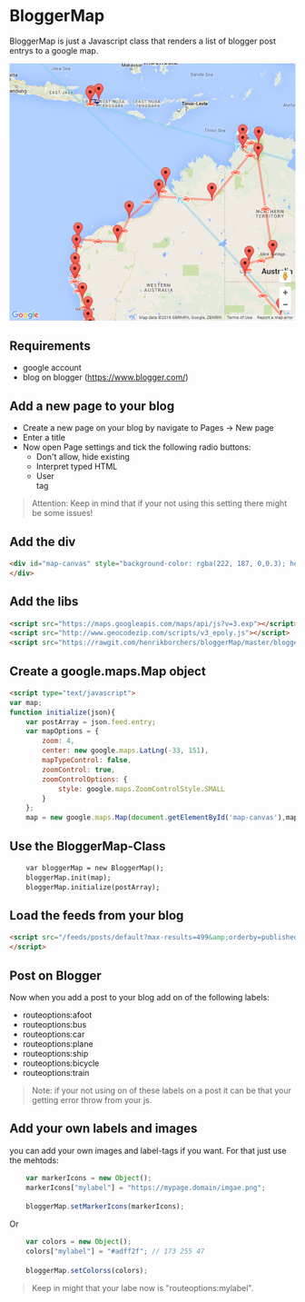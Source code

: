 # BloggerMap 

BloggerMap is just a Javascript class that renders a list of blogger post entrys to a google map.

![alt tag](https://raw.githubusercontent.com/henrikborchers/bloggerMap/master/example.png)

## Requirements
  - google account
  - blog on blogger (https://www.blogger.com/)

## Add a new page to your blog
- Create a new page on your blog by navigate to Pages -> New page
- Enter a title 
- Now open Page settings and tick the following radio buttons:
    - Don't allow, hide existing
    - Interpret typed HTML
    - User <br> tag

> Attention: Keep in mind that if your not using this setting there might be some issues! 

## Add the div
```html
<div id="map-canvas" style="background-color: rgba(222, 187, 0,0.3); height: 600px; margin: 0px; padding: 0px; width: 100%;">
</div>
```

## Add the libs
```html 
<script src="https://maps.googleapis.com/maps/api/js?v=3.exp"></script>
<script src="http://www.geocodezip.com/scripts/v3_epoly.js"></script>
<script src="https://rawgit.com/henrikborchers/bloggerMap/master/bloggerMap.js"></script>
```

## Create a google.maps.Map object
```html 
<script type="text/javascript">
var map;
function initialize(json){
    var postArray = json.feed.entry;
    var mapOptions = {
        zoom: 4,
        center: new google.maps.LatLng(-33, 151),
        mapTypeControl: false,  
        zoomControl: true,
        zoomControlOptions: {
            style: google.maps.ZoomControlStyle.SMALL
        }
    };
    map = new google.maps.Map(document.getElementById('map-canvas'),mapOptions);
```

## Use the BloggerMap-Class
```html 
    var bloggerMap = new BloggerMap();
    bloggerMap.init(map);    
    bloggerMap.initialize(postArray);  
```

## Load the feeds from your blog
```html 
<script src="/feeds/posts/default?max-results=499&amp;orderby=published&amp;alt=json-in-script&amp;callback=initialize">
</script>
```

## Post on Blogger
Now when you add a post to your blog add on of the following labels:
- routeoptions:afoot
- routeoptions:bus
- routeoptions:car
- routeoptions:plane
- routeoptions:ship
- routeoptions:bicycle
- routeoptions:train

> Note: if your not using on of these labels on a post it can be that your getting error throw from your js.

## Add your own labels and images
you can add your own images and label-tags if you want. For that just use the mehtods:
```javascript 
    var markerIcons = new Object();
    markerIcons["mylabel"] = "https://mypage.domain/imgae.png"; 
     
    bloggerMap.setMarkerIcons(markerIcons);
```
Or
```javascript     
    var colors = new Object();
    colors["mylabel"] = "#adff2f"; // 173 255 47
    
    bloggerMap.setColorss(colors);
```
> Keep in might that your labe now is "routeoptions:mylabel".
